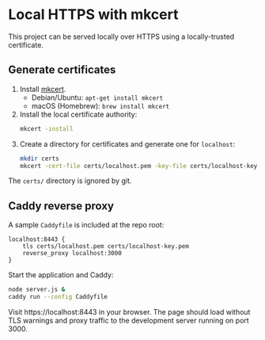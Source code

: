 # Local HTTPS with mkcert

This project can be served locally over HTTPS using a locally-trusted certificate.

## Generate certificates

1. Install [mkcert](https://github.com/FiloSottile/mkcert).
   - Debian/Ubuntu: `apt-get install mkcert`
   - macOS (Homebrew): `brew install mkcert`
2. Install the local certificate authority:
   ```bash
   mkcert -install
   ```
3. Create a directory for certificates and generate one for `localhost`:
   ```bash
   mkdir certs
   mkcert -cert-file certs/localhost.pem -key-file certs/localhost-key.pem localhost 127.0.0.1 ::1
   ```

The `certs/` directory is ignored by git.

## Caddy reverse proxy

A sample `Caddyfile` is included at the repo root:

```
localhost:8443 {
    tls certs/localhost.pem certs/localhost-key.pem
    reverse_proxy localhost:3000
}
```

Start the application and Caddy:

```bash
node server.js &
caddy run --config Caddyfile
```

Visit https://localhost:8443 in your browser. The page should load without TLS warnings and proxy traffic to the development server running on port 3000.

